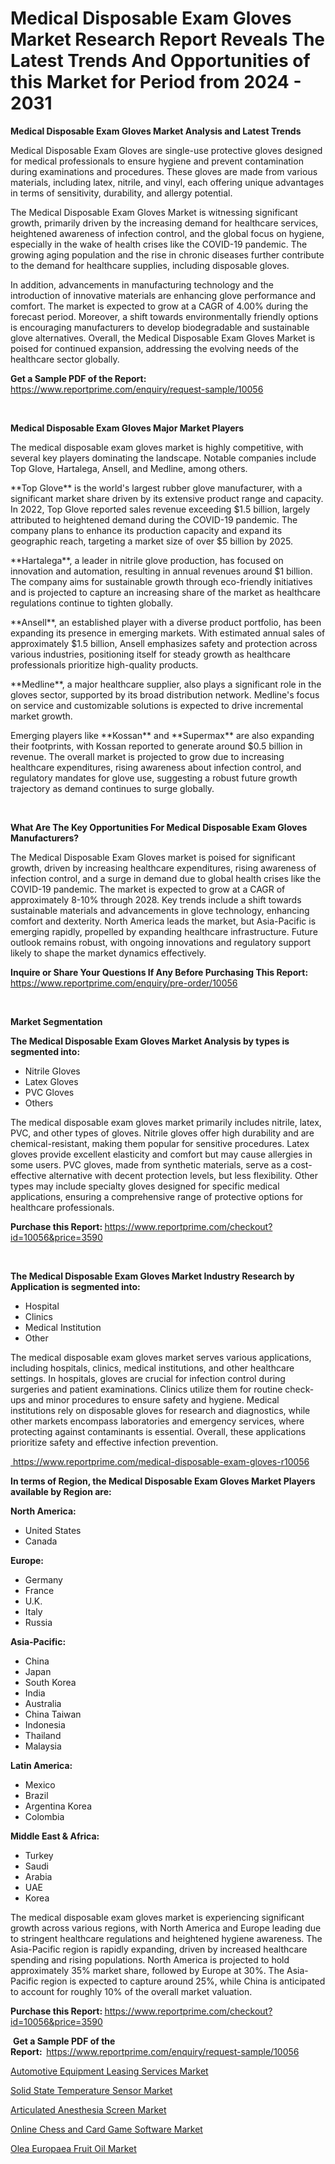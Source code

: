 <p><h1>Medical Disposable Exam Gloves Market Research Report Reveals The Latest Trends And Opportunities of this Market for Period from 2024 - 2031</h1></p><p><strong>Medical Disposable Exam Gloves Market Analysis and Latest Trends</strong></p>
<p><p>Medical Disposable Exam Gloves are single-use protective gloves designed for medical professionals to ensure hygiene and prevent contamination during examinations and procedures. These gloves are made from various materials, including latex, nitrile, and vinyl, each offering unique advantages in terms of sensitivity, durability, and allergy potential.</p><p>The Medical Disposable Exam Gloves Market is witnessing significant growth, primarily driven by the increasing demand for healthcare services, heightened awareness of infection control, and the global focus on hygiene, especially in the wake of health crises like the COVID-19 pandemic. The growing aging population and the rise in chronic diseases further contribute to the demand for healthcare supplies, including disposable gloves.</p><p>In addition, advancements in manufacturing technology and the introduction of innovative materials are enhancing glove performance and comfort. The market is expected to grow at a CAGR of 4.00% during the forecast period. Moreover, a shift towards environmentally friendly options is encouraging manufacturers to develop biodegradable and sustainable glove alternatives. Overall, the Medical Disposable Exam Gloves Market is poised for continued expansion, addressing the evolving needs of the healthcare sector globally.</p></p>
<p><strong>Get a Sample PDF of the Report:&nbsp;</strong> <a href="https://www.reportprime.com/enquiry/request-sample/10056?utm_campaign=1674&utm_medium=2&utm_source=Github&utm_content=ia&utm_term=28112024&utm_id=medical-disposable-exam-gloves">https://www.reportprime.com/enquiry/request-sample/10056</a></p>
<p>&nbsp;</p>
<p><strong>Medical Disposable Exam Gloves Major Market Players</strong></p>
<p><p>The medical disposable exam gloves market is highly competitive, with several key players dominating the landscape. Notable companies include Top Glove, Hartalega, Ansell, and Medline, among others. </p><p>**Top Glove** is the world's largest rubber glove manufacturer, with a significant market share driven by its extensive product range and capacity. In 2022, Top Glove reported sales revenue exceeding $1.5 billion, largely attributed to heightened demand during the COVID-19 pandemic. The company plans to enhance its production capacity and expand its geographic reach, targeting a market size of over $5 billion by 2025.</p><p>**Hartalega**, a leader in nitrile glove production, has focused on innovation and automation, resulting in annual revenues around $1 billion. The company aims for sustainable growth through eco-friendly initiatives and is projected to capture an increasing share of the market as healthcare regulations continue to tighten globally.</p><p>**Ansell**, an established player with a diverse product portfolio, has been expanding its presence in emerging markets. With estimated annual sales of approximately $1.5 billion, Ansell emphasizes safety and protection across various industries, positioning itself for steady growth as healthcare professionals prioritize high-quality products.</p><p>**Medline**, a major healthcare supplier, also plays a significant role in the gloves sector, supported by its broad distribution network. Medline's focus on service and customizable solutions is expected to drive incremental market growth.</p><p>Emerging players like **Kossan** and **Supermax** are also expanding their footprints, with Kossan reported to generate around $0.5 billion in revenue. The overall market is projected to grow due to increasing healthcare expenditures, rising awareness about infection control, and regulatory mandates for glove use, suggesting a robust future growth trajectory as demand continues to surge globally.</p></p>
<p>&nbsp;</p>
<p><strong>What Are The Key Opportunities For Medical Disposable Exam Gloves Manufacturers?</strong></p>
<p><p>The Medical Disposable Exam Gloves market is poised for significant growth, driven by increasing healthcare expenditures, rising awareness of infection control, and a surge in demand due to global health crises like the COVID-19 pandemic. The market is expected to grow at a CAGR of approximately 8-10% through 2028. Key trends include a shift towards sustainable materials and advancements in glove technology, enhancing comfort and dexterity. North America leads the market, but Asia-Pacific is emerging rapidly, propelled by expanding healthcare infrastructure. Future outlook remains robust, with ongoing innovations and regulatory support likely to shape the market dynamics effectively.</p></p>
<p><strong>Inquire or Share Your Questions If Any Before Purchasing This Report:</strong> <a href="https://www.reportprime.com/enquiry/pre-order/10056?utm_campaign=1674&utm_medium=2&utm_source=Github&utm_content=ia&utm_term=28112024&utm_id=medical-disposable-exam-gloves">https://www.reportprime.com/enquiry/pre-order/10056</a></p>
<p>&nbsp;</p>
<p><strong>Market Segmentation</strong></p>
<p><strong>The Medical Disposable Exam Gloves Market Analysis by types is segmented into:</strong></p>
<p><ul><li>Nitrile Gloves</li><li>Latex Gloves</li><li>PVC Gloves</li><li>Others</li></ul></p>
<p><p>The medical disposable exam gloves market primarily includes nitrile, latex, PVC, and other types of gloves. Nitrile gloves offer high durability and are chemical-resistant, making them popular for sensitive procedures. Latex gloves provide excellent elasticity and comfort but may cause allergies in some users. PVC gloves, made from synthetic materials, serve as a cost-effective alternative with decent protection levels, but less flexibility. Other types may include specialty gloves designed for specific medical applications, ensuring a comprehensive range of protective options for healthcare professionals.</p></p>
<p><strong>Purchase this Report:&nbsp;</strong><a href="https://www.reportprime.com/checkout?id=10056&price=3590&utm_campaign=1674&utm_medium=2&utm_source=Github&utm_content=ia&utm_term=28112024&utm_id=medical-disposable-exam-gloves">https://www.reportprime.com/checkout?id=10056&price=3590</a></p>
<p>&nbsp;</p>
<p><strong>The Medical Disposable Exam Gloves Market Industry Research by Application is segmented into:</strong></p>
<p><ul><li>Hospital</li><li>Clinics</li><li>Medical Institution</li><li>Other</li></ul></p>
<p><p>The medical disposable exam gloves market serves various applications, including hospitals, clinics, medical institutions, and other healthcare settings. In hospitals, gloves are crucial for infection control during surgeries and patient examinations. Clinics utilize them for routine check-ups and minor procedures to ensure safety and hygiene. Medical institutions rely on disposable gloves for research and diagnostics, while other markets encompass laboratories and emergency services, where protecting against contaminants is essential. Overall, these applications prioritize safety and effective infection prevention.</p></p>
<p><a href="https://www.reportprime.com/medical-disposable-exam-gloves-r10056?utm_campaign=1674&utm_medium=2&utm_source=Github&utm_content=ia&utm_term=28112024&utm_id=medical-disposable-exam-gloves">&nbsp;https://www.reportprime.com/medical-disposable-exam-gloves-r10056</a></p>
<p><strong>In terms of Region, the Medical Disposable Exam Gloves Market Players available by Region are:</strong></p>
<p>
    <p> <strong> North America: </strong>
        <ul>
            <li>United States</li>
            <li>Canada</li>
        </ul>
        </p> 
    <p> <strong> Europe: </strong>
        <ul>
            <li>Germany</li>
            <li>France</li>
            <li>U.K.</li>
            <li>Italy</li>
            <li>Russia</li>
        </ul>
        </p> 
    <p> <strong> Asia-Pacific: </strong>
        <ul>
            <li>China</li>
            <li>Japan</li>
            <li>South Korea</li>
            <li>India</li>
            <li>Australia</li>
            <li>China Taiwan</li>
            <li>Indonesia</li>
            <li>Thailand</li>
            <li>Malaysia</li>
        </ul>
        </p> 
    <p> <strong> Latin America: </strong>
        <ul>
            <li>Mexico</li>
            <li>Brazil</li>
            <li>Argentina Korea</li>
            <li>Colombia</li>
        </ul>
        </p> 
    <p> <strong> Middle East & Africa: </strong>
        <ul>
            <li>Turkey</li>
            <li>Saudi</li>
            <li>Arabia</li>
            <li>UAE</li>
            <li>Korea</li>
        </ul>
    </p>
    </p>
<p><p>The medical disposable exam gloves market is experiencing significant growth across various regions, with North America and Europe leading due to stringent healthcare regulations and heightened hygiene awareness. The Asia-Pacific region is rapidly expanding, driven by increased healthcare spending and rising populations. North America is projected to hold approximately 35% market share, followed by Europe at 30%. The Asia-Pacific region is expected to capture around 25%, while China is anticipated to account for roughly 10% of the overall market valuation.</p></p>
<p><strong>Purchase this Report: </strong><a href="https://www.reportprime.com/checkout?id=10056&price=3590&utm_campaign=1674&utm_medium=2&utm_source=Github&utm_content=ia&utm_term=28112024&utm_id=medical-disposable-exam-gloves">https://www.reportprime.com/checkout?id=10056&price=3590</a></p>
<p>&nbsp;<strong>Get a Sample PDF of the Report:&nbsp;&nbsp;</strong><a href="https://www.reportprime.com/enquiry/request-sample/10056?utm_campaign=1674&utm_medium=2&utm_source=Github&utm_content=ia&utm_term=28112024&utm_id=medical-disposable-exam-gloves">https://www.reportprime.com/enquiry/request-sample/10056</a></p>
<p><strong></strong></p>
<p><p><a href="https://issuu.com/reportprime-2/docs/automotive-equipment-leasing-servic_58081bf5039259?utm_campaign=1674&utm_medium=2&utm_source=Github&utm_content=ia&utm_term=28112024&utm_id=medical-disposable-exam-gloves">Automotive Equipment Leasing Services Market</a></p><p><a href="https://www.linkedin.com/pulse/solid-state-temperature-sensor-market-outlook-from-2024-2031-pg7qf?utm_campaign=1674&utm_medium=2&utm_source=Github&utm_content=ia&utm_term=28112024&utm_id=medical-disposable-exam-gloves">Solid State Temperature Sensor Market</a></p><p><a href="https://github.com/ryanbell8967/Market-Research-Report-List-1/blob/main/articulated-anesthesia-screen-market.md?utm_campaign=1674&utm_medium=2&utm_source=Github&utm_content=ia&utm_term=28112024&utm_id=medical-disposable-exam-gloves">Articulated Anesthesia Screen Market</a></p><p><a href="https://issuu.com/reportprime-2/docs/online-chess-and-card-game-software_e77efd42e7c696?utm_campaign=1674&utm_medium=2&utm_source=Github&utm_content=ia&utm_term=28112024&utm_id=medical-disposable-exam-gloves">Online Chess and Card Game Software Market</a></p><p><a href="https://www.linkedin.com/pulse/projecting-olea-europaea-fruit-oil-markets-rapid-growthwith-p8gff?utm_campaign=1674&utm_medium=2&utm_source=Github&utm_content=ia&utm_term=28112024&utm_id=medical-disposable-exam-gloves">Olea Europaea Fruit Oil Market</a></p></p>
